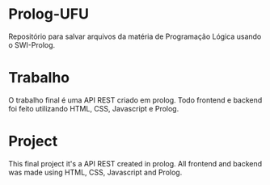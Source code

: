 # Prolog-UFU
Repositório para salvar arquivos da matéria de Programação Lógica usando o SWI-Prolog.

# Trabalho
O trabalho final é uma API REST criado em prolog. Todo frontend e backend foi feito utilizando HTML, CSS, Javascript e Prolog.

# Project
This final project it's a API REST created in prolog. All frontend and backend was made using HTML, CSS, Javascript and Prolog.
